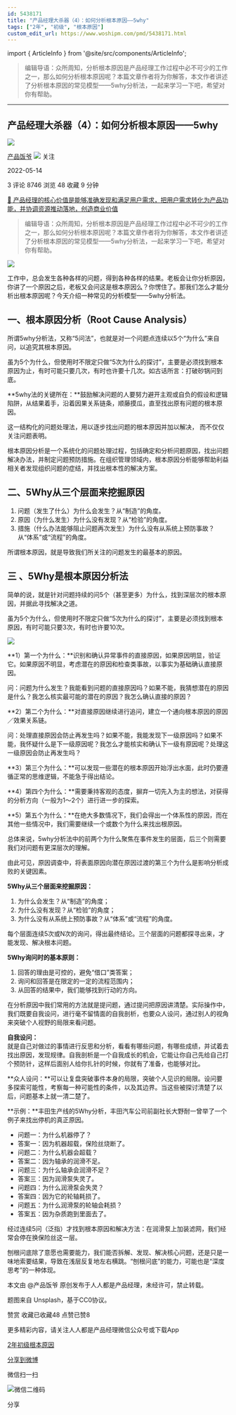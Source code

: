 ```yaml
---
id: 5438171
title: "产品经理大杀器（4）：如何分析根本原因——5why"
tags: ["2年", "初级", "根本原因"]
custom_edit_url: https://www.woshipm.com/pmd/5438171.html
---
```

import { ArticleInfo } from '@site/src/components/ArticleInfo';

<ArticleInfo
    author="产品饭爷"
    authorLink="https://www.woshipm.com/u/1424661"
    published="2022-05-14"
    views={8746}
    comments={3}
    collects={48}
/>

> 编辑导语：众所周知，分析根本原因是产品经理工作过程中必不可少的工作之一，那么如何分析根本原因呢？本篇文章作者将为你解答，本文作者讲述了分析根本原因的常见模型——5why分析法，一起来学习一下吧，希望对你有帮助。

---

## 产品经理大杀器（4）：如何分析根本原因——5why

[![](https://image.woshipm.com/wp-files/2022/05/hKLIAZEVTLvYFLOh9M7Y.jpeg!/both/72x72)](https://www.woshipm.com/u/1424661)

[产品饭爷](https://www.woshipm.com/u/1424661) ![](https://static.woshipm.com/tag/1101_1@2x.png) 关注

2022-05-14

3 评论 8746 浏览 48 收藏 9 分钟

[🔗 产品经理的核心价值是能够准确发现和满足用户需求，把用户需求转化为产品功能，并协调资源推动落地，创造商业价值](https://ke.qidianla.com/courses/90pm)

> 编辑导语：众所周知，分析根本原因是产品经理工作过程中必不可少的工作之一，那么如何分析根本原因呢？本篇文章作者将为你解答，本文作者讲述了分析根本原因的常见模型——5why分析法，一起来学习一下吧，希望对你有帮助。

![](https://image.woshipm.com/wp-files/2022/05/lfKAelHB9BYZIyba6FzF.jpg)

工作中，总会发生各种各样的问题，得到各种各样的结果。老板会让你分析原因，你讲了一个原因之后，老板又会问这是根本原因么？你愣住了。那我们怎么才能分析出根本原因呢？今天介绍一种常见的分析模型——5why分析法。

## 一、根本原因分析（Root Cause Analysis）

所谓5why分析法，又称“5问法”，也就是对一个问题点连续以5个“为什么”来自问，以追究其根本原因。

虽为5个为什么，但使用时不限定只做“5次为什么的探讨”，主要是必须找到根本原因为止，有时可能只要几次，有时也许要十几次。如古话所言：打破砂锅问到底。

**5why法的关键所在：**鼓励解决问题的人要努力避开主观或自负的假设和逻辑陷阱，从结果着手，沿着因果关系链条，顺藤摸瓜，直至找出原有问题的根本原因。

这一结构化的问题处理法，用以逐步找出问题的根本原因并加以解决， 而不仅仅关注问题表明。

根本原因分析是一个系统化的问题处理过程，包括确定和分析问题原因，找出问题解决办法，并制定问题预防措施。在组织管理领域内，根本原因分析能够帮助利益相关者发现组织问题的症结，并找出根本性的解决方案。

## 二、5Why从三个层面来挖掘原因

1.  问题（发生了什么）为什么会发生？从“制造”的角度。
2.  原因（为什么发生）为什么没有发现？从“检验”的角度。
3.  措施（什么办法能够阻止问题再次发生）为什么没有从系统上预防事故？从“体系”或“流程”的角度。

所谓根本原因，就是导致我们所关注的问题发生的最基本的原因。

## 三 、5Why是根本原因分析法

简单的说，就是针对问题持续的问5个（甚至更多）为什么，找到深层次的根本原因，并据此寻找解决之道。

虽为5个为什么，但使用时不限定只做“5次为什么的探讨”，主要是必须找到根本原因，有时可能只要3次，有时也许要10次。

![](https://image.woshipm.com/wp-files/2022/05/sbAGMrVJIgKfcaJnZx9K.jpeg)

**1）第一个为什么：**识别和确认异常事件的直接原因，如果原因明显，验证它。如果原因不明显，考虑潜在的原因和检查类事故，以事实为基础确认直接原因。

问：问题为什么发生？我能看到问题的直接原因吗？如果不能，我猜想潜在的原因是什么？我怎么核实最可能的潜在的原因？我怎么确认直接的原因？

**2）第二个为什么：**对直接原因继续进行追问，建立一个通向根本原因的原因／效果关系链。

问：处理直接原因会防止再发生吗？如果不能，我能发现下一级原因吗？如果不能，我怀疑什么是下一级原因呢？我怎么才能核实和确认下一级有原因呢？处理这一级原因会防止再发生吗？

**3）第三个为什么：**可以发现一些潜在的根本原因开始浮出水面，此时仍要遵循正常的思维逻辑，不能急于得出结论。

**4）第四个为什么：**需要秉持客观的态度，摒弃一切先入为主的想法，对获得的分析方向（一般为1～2个）进行进一步的探索。

**5）第五个为什么：**在绝大多数情况下，我们会得出一个体系性的原因，而在其他一些情况中，我们需要继续一个或数个为什么来找出根原因。

总体来说，5why分析法中的前两个为什么聚焦在事件发生的层面，后三个则需要我们对问题有更深层次的理解。

由此可见，原因调查中，将表面原因向潜在原因过渡的第三个为什么是影响分析成败的关键因素。

**5Why从三个层面来挖掘原因：**

1.  为什么会发生？从“制造”的角度；
2.  为什么没有发现？从“检验”的角度；
3.  为什么没有从系统上预防事故？从“体系”或“流程”的角度。

每个层面连续5次或N次的询问，得出最终结论。三个层面的问题都探寻出来，才能发现、解决根本问题。

**5Why询问时的基本原则：**

1.  回答的理由是可控的，避免“借口”类答案；
2.  询问和回答是在限定的一定的流程范围内；
3.  从回答的结果中，我们能够找到行动的方向。

在分析原因中我们常用的方法就是提问题，通过提问把原因讲清楚。实际操作中，我们既要自我设问，进行毫不留情面的自我剖析，也要众人设问，通过别人的视角来突破个人视野的局限来看问题。

**自我设问：**  
就是自己对做过的事情进行反思和分析，看看有哪些问题，有哪些成绩，并试着去找出原因，发现规律。自我剖析是一个自我成长的机会，它能让你自己先给自己打个预防针，这样后面别人给你扎针的时候，你就有了准备，也能够对比。

**众人设问：**可以让复盘突破事件本身的局限，突破个人见识的局限。设问要多探索可能性，考察每一种可能性的条件，以及其边界。当这些被探讨清楚了以后，问题基本上就一清二楚了。

**示例：**丰田生产线的5Why分析，丰田汽车公司前副社长大野耐一曾举了一个例子来找出停机的真正原因。

*   问题一：为什么机器停了？
*   答案一：因为机器超载，保险丝烧断了。
*   问题二：为什么机器会超载？
*   答案二：因为轴承的润滑不足。
*   问题三：为什么轴承会润滑不足？
*   答案三：因为润滑泵失灵了。
*   问题四：为什么润滑泵会失灵？
*   答案四：因为它的轮轴耗损了。
*   问题五：为什么润滑泵的轮轴会耗损？
*   答案五：因为杂质跑到里面去了。

经过连续5问（泛指）才找到根本原因和解决方法：在润滑泵上加装滤网，我们经常会停在换保险丝这一层。

刨根问底除了意愿也需要能力，我们能否拆解、发现、解决核心问题，还是只是一味地索要结果，导致在浅层反复地左右横跳。“刨根问底”的能力，可能也是“深度思考”的一种体现。

本文由 @产品饭爷 原创发布于人人都是产品经理，未经许可，禁止转载。

题图来自 Unsplash，基于CC0协议。

赞赏 收藏已收藏48 点赞已赞8

更多精彩内容，请关注人人都是产品经理微信公众号或下载App

[2年](https://www.woshipm.com/tag/2%e5%b9%b4)[初级](https://www.woshipm.com/tag/%e5%88%9d%e7%ba%a7)[根本原因](https://www.woshipm.com/tag/%e6%a0%b9%e6%9c%ac%e5%8e%9f%e5%9b%a0)

[分享到微博](https://service.weibo.com/share/share.php?appkey=2775287854&title=产品经理大杀器（4）：如何分析根本原因——5why&url=https://www.woshipm.com/pmd/5438171.html&pic=https://image.woshipm.com/wp-files/2022/05/lfKAelHB9BYZIyba6FzF.jpg)

微信扫一扫

![微信二维码](https://api.pwmqr.com/qrcode/create/?url=https://www.woshipm.com/pmd/5438171.html)

分享